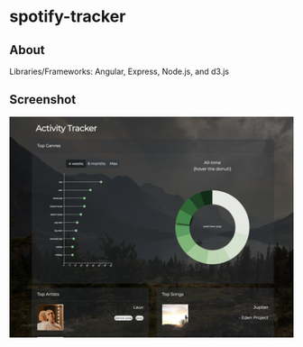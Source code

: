 # spotify-tracker

## About
Libraries/Frameworks: Angular, Express, Node.js, and d3.js

## Screenshot
![Demo usage](./screenshot.png?raw=true "Title")
